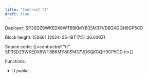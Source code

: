 ```yaml
---
title: "Contract tt"
draft: true
---
```

Deployer: SP3SDZ9WKEDX6WT8BKMY80SM37VD6QKGQH9GP5CD


 



Block height: 150661 (2024-05-19T17:51:36.000Z)

Source code: {{<contractref "tt" SP3SDZ9WKEDX6WT8BKMY80SM37VD6QKGQH9GP5CD tt>}}

Functions:

* tt _public_
